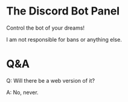 # The Discord Bot Panel
Control the bot of your dreams!

I am not responsible for bans or anything else.

# Q&A

Q: Will there be a web version of it?

A: No, never.

